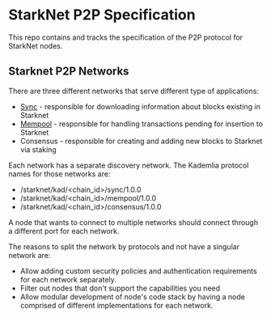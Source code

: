# StarkNet P2P Specification

This repo contains and tracks the specification of the P2P protocol for StarkNet nodes.

## Starknet P2P Networks
There are three different networks that serve different type of applications:
* [Sync](./p2p/proto/sync/protocols.md) - responsible for downloading information about blocks existing in Starknet
* [Mempool](./p2p/proto/mempool/mempool.md) - responsible for handling transactions pending for insertion to Starknet
* Consensus - responsible for creating and adding new blocks to Starknet via staking

Each network has a separate discovery network. The Kademlia protocol names for those networks are:
* /starknet/kad/<chain_id>/sync/1.0.0
* /starknet/kad/<chain_id>/mempool/1.0.0
* /starknet/kad/<chain_id>/consensus/1.0.0

A node that wants to connect to multiple networks should connect through a different port for each network.

The reasons to split the network by protocols and not have a singular network are:
* Allow adding custom security policies and authentication requirements for each network separately.
* Filter out nodes that don't support the capabilities you need
* Allow modular development of node's code stack by having a node comprised of different implementations for each network.
